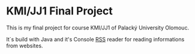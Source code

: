 # KMI/JJ1 Final Project
This is my final project for course KMI/JJ1 of Palacký University Olomouc. 

It`s build with Java and it's Console [RSS](https://en.wikipedia.org/wiki/RSS) reader for reading informations from websites.